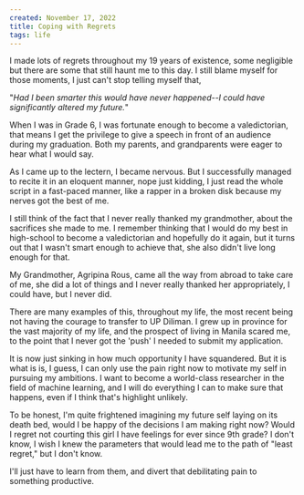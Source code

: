 ```yaml
---
created: November 17, 2022
title: Coping with Regrets
tags: life
---
```


I made lots of regrets throughout my 19 years of existence, some negligible but there are some that still haunt
me to this day. I still blame myself for those moments, I just can't stop telling myself that,

"_Had I been smarter this would have never happened--I could have significantly altered my future._"

When I was in Grade 6, I was fortunate enough to become a valedictorian, that means I get the privilege
to give a speech in front of an audience during my graduation. Both my parents, and grandparents were eager to hear what I would say.

As I came up to the lectern, I became nervous. But I successfully managed to recite it in an eloquent manner, nope
just kidding, I just read the whole script in a fast-paced manner, like a rapper in a broken disk because my nerves got the best of me.

I still think of the fact that I never really thanked my grandmother, about the sacrifices she made to me. I remember thinking that I would
do my best in high-school to become a valedictorian and hopefully do it again, but it turns out that I wasn't smart enough to achieve that, she also didn't live long enough for that.

My Grandmother, Agripina Rous, came all the way from abroad to take care of me, she did a lot of things and I never really thanked her appropriately, I could have, but I never did.

There are many examples of this, throughout my life, the most recent being not having the courage to transfer to UP Diliman. I grew up in province for the vast majority of my life, and the prospect of living in Manila scared me, to the point that I never got the 'push' I needed to submit my application.

It is now just sinking in how much opportunity I have squandered. But it is what is is, I guess, I can only use the pain right now to motivate my
self in pursuing my ambitions. I want to become a world-class researcher in the field of machine learning, and I will do everything I can to make
sure that happens, even if I think that's highlight unlikely.

To be honest, I'm quite frightened imagining my future self laying on its death bed, would I be happy of the decisions I am making right now?
Would I regret not courting this girl I have feelings for ever since 9th grade? I don't know, I wish I knew the parameters that would lead me to the path of "least regret," but I don't know.

I'll just have to learn from them, and divert that debilitating pain to something productive.
